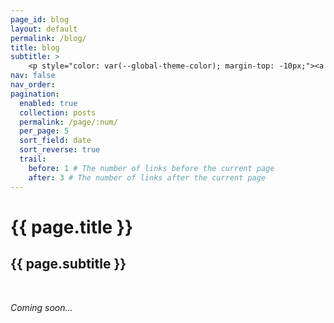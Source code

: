 ```yaml
---
page_id: blog
layout: default
permalink: /blog/
title: blog
subtitle: >
    <p style="color: var(--global-theme-color); margin-top: -10px;"><a href='https://marcorosso.com/it/blog/'>Italian</a>&nbsp;|&nbsp;<a href='https://marcorosso.com/es/blog/'>Spanish</a></p>
nav: false
nav_order:
pagination:
  enabled: true
  collection: posts
  permalink: /page/:num/
  per_page: 5
  sort_field: date
  sort_reverse: true
  trail:
    before: 1 # The number of links before the current page
    after: 3 # The number of links after the current page
---
```


  <div class="header-bar">
    <h1>{{ page.title }}</h1>
    <h2>{{ page.subtitle }}</h2>
  </div>

<br>

<i>Coming soon...</i>
